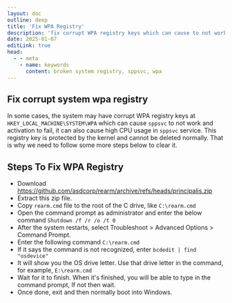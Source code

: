 ```yaml
---
layout: doc
outline: deep
title: 'Fix WPA Registry'
description: 'fix corrupt WPA registry keys which can cause to not work activation.'
date: 2025-01-07
editLink: true
head:
  - - meta
    - name: keywords
      content: broken system registry, sppsvc, wpa
---
```


## Fix corrupt system wpa registry 


In some cases, the system may have corrupt WPA registry keys at `HKEY_LOCAL_MACHINE\SYSTEM\WPA` which can cause `sppsvc` to not work and activation to fail, it can also cause high CPU usage in `sppsvc` service.
This registry key is protected by the kernel and cannot be deleted normally. That is why we need to follow some more steps below to clear it.

## Steps To Fix WPA Registry

-   Download https://github.com/asdcorp/rearm/archive/refs/heads/principalis.zip
-   Extract this zip file.
-   Copy `rearm.cmd` file to the root of the C drive, like `C:\rearm.cmd`
-   Open the command prompt as administrator and enter the below command 
    `Shutdown /f /r /o /t 0`
-   After the system restarts, select Troubleshoot > Advanced Options > Command Prompt.
-   Enter the following command 
    `C:\rearm.cmd`
-   If it says the command is not recognized, enter 
    `bcdedit | find "osdevice"`
-   It will show you the OS drive letter. Use that drive letter in the command, for example,
    `E:\rearm.cmd`
-   Wait for it to finish. When it's finished, you will be able to type in the command prompt, If not then wait.
-   Once done, exit and then normally boot into Windows.
